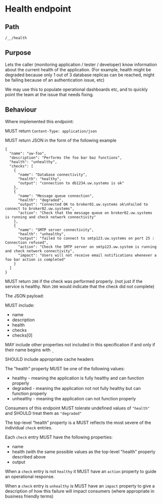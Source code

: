 Health endpoint
===============

Path
----
`/__/health`

Purpose
-------
Lets the caller (monitoring application / tester / developer) know information about the current health of the application. (For example, health might be degraded because only 1 out of 3 database replicas can be reached, might be failing because of an authentication issue, etc)

We may use this to populate operational dashboards etc, and to quickly point the team at the issue that needs fixing.


Behaviour
---------
Where implemented this endpoint:

MUST return `Content-Type: application/json`

MUST return JSON in the form of the following example
```
{
  "name": "uw-foo",
  "description": "Performs the foo bar baz functions",
  "health": "unhealthy",
  "checks": [
    {
      "name": "Database connectivity",
      "health": "healthy",
      "output": "connection to db1234.uw.systems is ok"
    },
    {
      "name": "Message queue connection",
      "health": "degraded",
      "output": "Connected OK to broker01.uw.systems ok\nFailed to connect to broker02.uw.systems",
      "action": "Check that the message queue on broker02.uw.systems is running and check network connectivity"
    },
    {
      "name": "SMTP server connectivity",
      "health": "unhealthy",
      "output": "failed to connect to smtp123.uw.systems on port 25 : Connection refused",
      "action": "Check the SMTP server on smtp123.uw.system is running and check network connectivity",
      "impact": "Users will not receive email notifications whenever a foo bar action is completed"
    }
  ]
}
```

MUST return `200` if the check was performed properly. (not just if the service is healthy. Non `200` would indicate that the check did not complete)

The JSON payload:

MUST include:

* name
* description
* health
* checks
* checks[0]

MAY include other properties not included in this specification if and only if their name begins with `_`

SHOULD include appropriate cache headers


The "health" property MUST be one of the following values:

* healthy - meaning the application is fully healthy and can function properly
* degraded - meaning the application not not fully healthy but can function properly
* unhealthy - meaning the application can not function properly

Consumers of this endpoint MUST tolerate undefined values of `"health"` and SHOULD treat them as `"degraded"`

The top-level “health” property is a MUST reflects the most severe of the individual `check` entries.

Each `check` entry MUST have the following properties:

* name
* health (with the same possible values as the top-level "health" property described above
* output

When a `check` entry is not `healthy` it MUST have an `action` property to guide an operational response.

When a `check` entry is `unhealthy` is MUST have an `impact` property to give a description of how this failure will impact consumers (where appropriate in business friendly terms)



